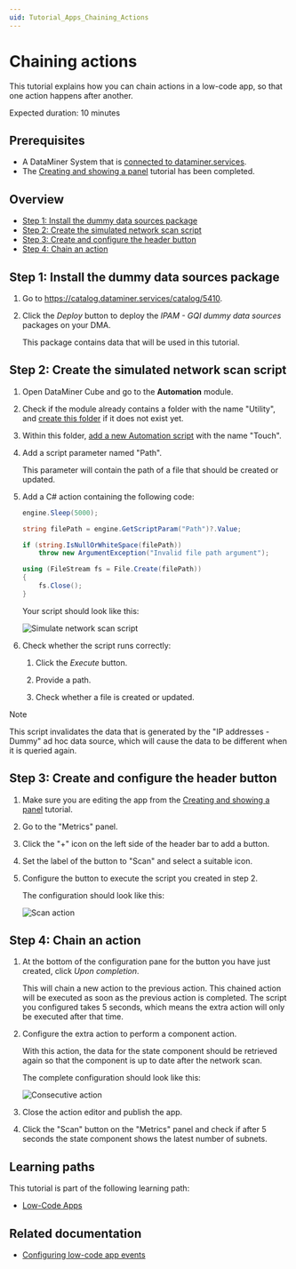 ```yaml
---
uid: Tutorial_Apps_Chaining_Actions
---
```

# Chaining actions

This tutorial explains how you can chain actions in a low-code app, so that one action happens after another.

Expected duration: 10 minutes

## Prerequisites

- A DataMiner System that is [connected to dataminer.services](xref:Connecting_your_DataMiner_System_to_the_cloud).
- The [Creating and showing a panel](xref:Tutorial_Apps_Panel) tutorial has been completed.

## Overview

- [Step 1: Install the dummy data sources package](#step-1-install-the-dummy-data-sources-package)
- [Step 2: Create the simulated network scan script](#step-2-create-the-simulated-network-scan-script)
- [Step 3: Create and configure the header button](#step-3-create-and-configure-the-header-button)
- [Step 4: Chain an action](#step-4-chain-an-action)

## Step 1: Install the dummy data sources package

1. Go to <https://catalog.dataminer.services/catalog/5410>.

1. Click the *Deploy* button to deploy the *IPAM - GQI dummy data sources* packages on your DMA.

   This package contains data that will be used in this tutorial.

## Step 2: Create the simulated network scan script

1. Open DataMiner Cube and go to the **Automation** module.

1. Check if the module already contains a folder with the name "Utility", and [create this folder](xref:Managing_Automation_scripts#adding-a-new-automation-script-folder) if it does not exist yet.

1. Within this folder, [add a new Automation script](xref:Managing_Automation_scripts#adding-a-new-automation-script) with the name "Touch".

1. Add a script parameter named "Path".

   This parameter will contain the path of a file that should be created or updated.

1. Add a C# action containing the following code:

   ```csharp
   engine.Sleep(5000);

   string filePath = engine.GetScriptParam("Path")?.Value;

   if (string.IsNullOrWhiteSpace(filePath))
       throw new ArgumentException("Invalid file path argument");

   using (FileStream fs = File.Create(filePath))
   {
       fs.Close();
   }
   ```

   Your script should look like this:

   ![Simulate network scan script](~/user-guide/images/SimulateNetworkScanScript.png)

1. Check whether the script runs correctly:

   1. Click the *Execute* button.

   1. Provide a path.

   1. Check whether a file is created or updated.

> [!NOTE]
> This script invalidates the data that is generated by the "IP addresses - Dummy" ad hoc data source, which will cause the data to be different when it is queried again.

## Step 3: Create and configure the header button

1. Make sure you are editing the app from the [Creating and showing a panel](xref:Tutorial_Apps_Panel) tutorial.

1. Go to the "Metrics" panel.

1. Click the "+" icon on the left side of the header bar to add a button.

1. Set the label of the button to "Scan" and select a suitable icon.

1. Configure the button to execute the script you created in step 2.

   The configuration should look like this:

   ![Scan action](~/user-guide/images/ScanAction.png)

## Step 4: Chain an action

1. At the bottom of the configuration pane for the button you have just created, click *Upon completion*.

   This will chain a new action to the previous action. This chained action will be executed as soon as the previous action is completed. The script you configured takes 5 seconds, which means the extra action will only be executed after that time.

1. Configure the extra action to perform a component action.

   With this action, the data for the state component should be retrieved again so that the component is up to date after the network scan.

   The complete configuration should look like this:

   ![Consecutive action](~/user-guide/images/ConsecutiveAction.png)

1. Close the action editor and publish the app.

1. Click the "Scan" button on the "Metrics" panel and check if after 5 seconds the state component shows the latest number of subnets.

## Learning paths

This tutorial is part of the following learning path:

- [Low-Code Apps](xref:Tutorial_Apps)

## Related documentation

- [Configuring low-code app events](xref:LowCodeApps_event_config)

